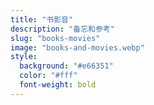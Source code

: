 ```yaml
---
title: "书影音"
description: "备忘和参考"
slug: "books-movies"
image: "books-and-movies.webp"
style:
  background: "#e66351"
  color: "#fff"
  font-weight: bold
---
```

